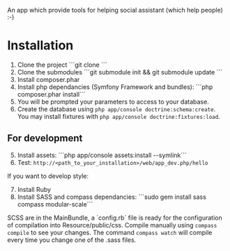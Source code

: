 An app which provide tools for helping social assistant (which help people) :-)

Installation
============

1. Clone the project  ´´´git clone <git of the project> ´´´
2. Clone the submodules ´´´git submodule init && git submodule update ´´´
3. Install composer.phar
4. Install php dependancies (Symfony Framework and bundles): ´´´php composer.phar install´´´
5. You will be prompted your parameters to access to your database. 
6. Create the database using `php app/console doctrine:schema:create`. You may install fixtures with `php app/console doctrine:fixtures:load`.

For development
---------------

5. Install assets: ´´´php app/console assets:install --symlink´´´
6. Test: `http://<path_to_your_installation>/web/app_dev.php/hello`

If you want to develop style:

7. Install Ruby 
8. Install SASS and compass dependancies: ´´´sudo gem install sass compass modular-scale´´´

SCSS are in the MainBundle, a ´config.rb´ file is ready for the configuration of compilation into Resource/public/css. Compile manually using `compass compile` to see your changes. The command `compass watch` will compile every time you change one of the .sass files.
